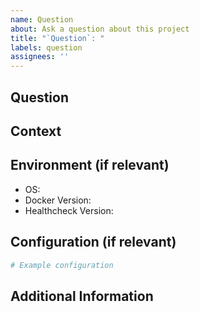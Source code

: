 ```yaml
---
name: Question
about: Ask a question about this project
title: "`Question`: "
labels: question
assignees: ''
---
```


## Question
<!-- Write your question here -->

## Context
<!-- Provide any relevant context for your question -->

## Environment (if relevant)
- OS: <!-- [e.g. Ubuntu 22.04] -->
- Docker Version: <!-- [e.g. 24.0.7] -->
- Healthcheck Version: <!-- [e.g. 1.2.3] -->

## Configuration (if relevant)
<!-- Add configuration details that might be relevant to your question -->
```yaml
# Example configuration
```

## Additional Information
<!-- Add any other information that might help answer your question -->
